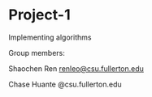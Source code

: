 # Project-1
Implementing algorithms

Group members:

Shaochen Ren renleo@csu.fullerton.edu

Chase Huante @csu.fullerton.edu
